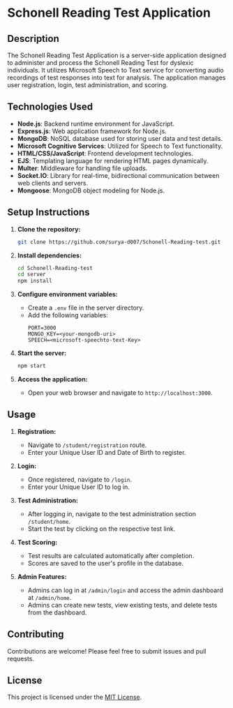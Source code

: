 # Schonell Reading Test Application

## Description
The Schonell Reading Test Application is a server-side application designed to administer and process the Schonell Reading Test for dyslexic individuals. It utilizes Microsoft Speech to Text service for converting audio recordings of test responses into text for analysis. The application manages user registration, login, test administration, and scoring.

## Technologies Used
- **Node.js**: Backend runtime environment for JavaScript.
- **Express.js**: Web application framework for Node.js.
- **MongoDB**: NoSQL database used for storing user data and test details.
- **Microsoft Cognitive Services**: Utilized for Speech to Text functionality.
- **HTML/CSS/JavaScript**: Frontend development technologies.
- **EJS**: Templating language for rendering HTML pages dynamically.
- **Multer**: Middleware for handling file uploads.
- **Socket.IO**: Library for real-time, bidirectional communication between web clients and servers.
- **Mongoose**: MongoDB object modeling for Node.js.

  

## Setup Instructions
1. **Clone the repository:**
    ```bash
    git clone https://github.com/surya-d007/Schonell-Reading-test.git
    ```

2. **Install dependencies:**
    ```bash
    cd Schonell-Reading-test
    cd server
    npm install
    ```

3. **Configure environment variables:**
    - Create a `.env` file in the server directory.
    - Add the following variables:
        ```plaintext
        PORT=3000
        MONGO_KEY=<your-mongodb-uri>
        SPEECH=<microsoft-speechto-text-Key>
        ```

4. **Start the server:**
    ```bash
    npm start
    ```

5. **Access the application:**
    - Open your web browser and navigate to `http://localhost:3000`.

## Usage
1. **Registration:**
    - Navigate to `/student/registration` route.
    - Enter your Unique User ID and Date of Birth to register.
  
2. **Login:**
    - Once registered, navigate to `/login`.
    - Enter your Unique User ID to log in.
  
3. **Test Administration:**
    - After logging in, navigate to the test administration section `/student/home`.
    - Start the test by clicking on the respective test link.
  
4. **Test Scoring:**
    - Test results are calculated automatically after completion.
    - Scores are saved to the user's profile in the database.
  
5. **Admin Features:**
    - Admins can log in at `/admin/login` and access the admin dashboard at `/admin/home`.
    - Admins can create new tests, view existing tests, and delete tests from the dashboard.

## Contributing
Contributions are welcome! Please feel free to submit issues and pull requests.

## License
This project is licensed under the [MIT License](LICENSE).
